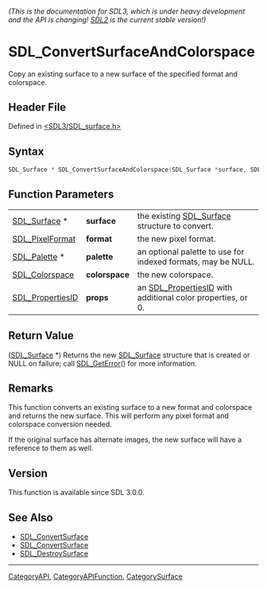 ###### (This is the documentation for SDL3, which is under heavy development and the API is changing! [SDL2](https://wiki.libsdl.org/SDL2/) is the current stable version!)
# SDL_ConvertSurfaceAndColorspace

Copy an existing surface to a new surface of the specified format and colorspace.

## Header File

Defined in [<SDL3/SDL_surface.h>](https://github.com/libsdl-org/SDL/blob/main/include/SDL3/SDL_surface.h)

## Syntax

```c
SDL_Surface * SDL_ConvertSurfaceAndColorspace(SDL_Surface *surface, SDL_PixelFormat format, SDL_Palette *palette, SDL_Colorspace colorspace, SDL_PropertiesID props);
```

## Function Parameters

|                                      |                |                                                                                 |
| ------------------------------------ | -------------- | ------------------------------------------------------------------------------- |
| [SDL_Surface](SDL_Surface) *         | **surface**    | the existing [SDL_Surface](SDL_Surface) structure to convert.                   |
| [SDL_PixelFormat](SDL_PixelFormat)   | **format**     | the new pixel format.                                                           |
| [SDL_Palette](SDL_Palette) *         | **palette**    | an optional palette to use for indexed formats, may be NULL.                    |
| [SDL_Colorspace](SDL_Colorspace)     | **colorspace** | the new colorspace.                                                             |
| [SDL_PropertiesID](SDL_PropertiesID) | **props**      | an [SDL_PropertiesID](SDL_PropertiesID) with additional color properties, or 0. |

## Return Value

([SDL_Surface](SDL_Surface) *) Returns the new [SDL_Surface](SDL_Surface)
structure that is created or NULL on failure; call
[SDL_GetError](SDL_GetError)() for more information.

## Remarks

This function converts an existing surface to a new format and colorspace
and returns the new surface. This will perform any pixel format and
colorspace conversion needed.

If the original surface has alternate images, the new surface will have a
reference to them as well.

## Version

This function is available since SDL 3.0.0.

## See Also

- [SDL_ConvertSurface](SDL_ConvertSurface)
- [SDL_ConvertSurface](SDL_ConvertSurface)
- [SDL_DestroySurface](SDL_DestroySurface)

----
[CategoryAPI](CategoryAPI), [CategoryAPIFunction](CategoryAPIFunction), [CategorySurface](CategorySurface)

